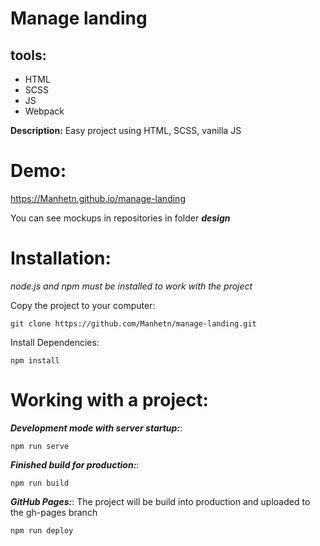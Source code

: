 # Manage landing

## tools:
- HTML
- SCSS
- JS
- Webpack

**Description:** Easy project using HTML, SCSS, vanilla JS

# Demo:

https://Manhetn.github.io/manage-landing

You can see mockups in repositories in folder **_design_**

# Installation:
_node.js and npm must be installed to work with the project_

Copy the project to your computer:

```
git clone https://github.com/Manhetn/manage-landing.git
```

Install Dependencies:

```
npm install
```

# Working with a project:

**_Development mode with server startup:_**:

```
npm run serve
```

**_Finished build for production:_**: 

```
npm run build
```

**_GitHub Pages:_**:  The project will be build into production and uploaded to the gh-pages branch

```
npm run deploy
```
